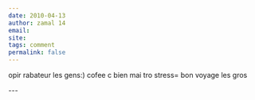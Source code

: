 ```yaml
---
date: 2010-04-13
author: zamal 14
email: 
site: 
tags: comment
permalink: false
---
```


<p>opir rabateur les gens:) cofee c bien mai tro stress= bon voyage les gros</p>
---